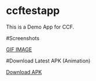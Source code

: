 # ccftestapp

This is a Demo App for CCF.


#Screenshots


<a href='https://imgur.com/itRj1gx' target='_blank' > GIF IMAGE</a>



#Download Latest APK (Animation)

<a href='https://drive.google.com/file/d/1WJD4HhhkLmiA_6PwAsmIX1jRI_RLvZ_N/view?usp=sharing' target='_blank' align="right">Download APK</a>

